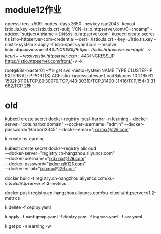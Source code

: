 
# module12作业
openssl req -x509 -nodes -days 3650 -newkey rsa:2048 -keyout istio.tls.key -out istio.tls.crt -subj "/CN=istio.httpserver.com/O=cncamp" -addext "subjectAltName = DNS:istio.httpserver.com"
kubectl create secret tls istio-httpserver-com-credential --cert=./istio.tls.crt --key=./istio.tls.key -n istio-system
k apply -f istio-specs.yaml
curl --resolve istio.httpserver.com:443:$INGRESS_IP https://istio.httpserver.com/api/ -v -k
curl --resolve istio.httpserver.com:443:$INGRESS_IP https://istio.httpserver.com/front/ -v -k

root@k8s-master01:~# k get svc -nistio-system
NAME                   TYPE           CLUSTER-IP    EXTERNAL-IP   PORT(S)                                                                      AGE
istio-ingressgateway   LoadBalancer   10.1.165.61   <pending>     15021:31101/TCP,80:30079/TCP,443:30310/TCP,31400:31416/TCP,15443:31682/TCP   28h


# old
kubectl create secret docker-registry local-harbor -n learning --docker-server="core.harbor.domain" --docker-username="admin" --docker-password="Harbor12345" --docker-email="jxdxmx@126.com"

k create ns learning

kubectl create secret docker-registry alicloud \
--docker-server="registry.cn-hangzhou.aliyuncs.com" \
--docker-username="jxdxmx@126.com" \
--docker-password="jxdxmx@126.com" \
--docker-email="jxdxmx@126.com"


docker build -t registry.cn-hangzhou.aliyuncs.com/xu-citools/httpserver:v1.2-metrics .

docker push registry.cn-hangzhou.aliyuncs.com/xu-citools/httpserver:v1.2-metrics

k delete -f deploy.yaml

k apply -f configmap.yaml -f deploy.yaml -f ingress.yaml -f svc.yaml

k get po -n learning -w
















